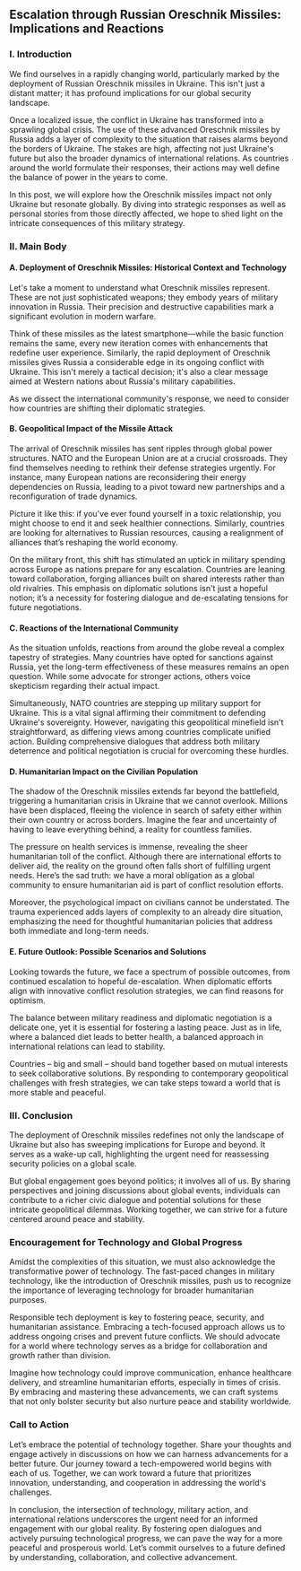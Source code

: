 ## Escalation through Russian Oreschnik Missiles: Implications and Reactions

### **I. Introduction**

We find ourselves in a rapidly changing world, particularly marked by the deployment of Russian Oreschnik missiles in Ukraine. This isn't just a distant matter; it has profound implications for our global security landscape. 

Once a localized issue, the conflict in Ukraine has transformed into a sprawling global crisis. The use of these advanced Oreschnik missiles by Russia adds a layer of complexity to the situation that raises alarms beyond the borders of Ukraine. The stakes are high, affecting not just Ukraine's future but also the broader dynamics of international relations. As countries around the world formulate their responses, their actions may well define the balance of power in the years to come.

In this post, we will explore how the Oreschnik missiles impact not only Ukraine but resonate globally. By diving into strategic responses as well as personal stories from those directly affected, we hope to shed light on the intricate consequences of this military strategy.

### **II. Main Body**

#### **A. Deployment of Oreschnik Missiles: Historical Context and Technology**

Let's take a moment to understand what Oreschnik missiles represent. These are not just sophisticated weapons; they embody years of military innovation in Russia. Their precision and destructive capabilities mark a significant evolution in modern warfare.

Think of these missiles as the latest smartphone—while the basic function remains the same, every new iteration comes with enhancements that redefine user experience. Similarly, the rapid deployment of Oreschnik missiles gives Russia a considerable edge in its ongoing conflict with Ukraine. This isn't merely a tactical decision; it's also a clear message aimed at Western nations about Russia's military capabilities.

As we dissect the international community's response, we need to consider how countries are shifting their diplomatic strategies. 

#### **B. Geopolitical Impact of the Missile Attack**

The arrival of Oreschnik missiles has sent ripples through global power structures. NATO and the European Union are at a crucial crossroads. They find themselves needing to rethink their defense strategies urgently. For instance, many European nations are reconsidering their energy dependencies on Russia, leading to a pivot toward new partnerships and a reconfiguration of trade dynamics. 

Picture it like this: if you've ever found yourself in a toxic relationship, you might choose to end it and seek healthier connections. Similarly, countries are looking for alternatives to Russian resources, causing a realignment of alliances that’s reshaping the world economy.

On the military front, this shift has stimulated an uptick in military spending across Europe as nations prepare for any escalation. Countries are leaning toward collaboration, forging alliances built on shared interests rather than old rivalries. This emphasis on diplomatic solutions isn't just a hopeful notion; it’s a necessity for fostering dialogue and de-escalating tensions for future negotiations.

#### **C. Reactions of the International Community**

As the situation unfolds, reactions from around the globe reveal a complex tapestry of strategies. Many countries have opted for sanctions against Russia, yet the long-term effectiveness of these measures remains an open question. While some advocate for stronger actions, others voice skepticism regarding their actual impact.

Simultaneously, NATO countries are stepping up military support for Ukraine. This is a vital signal affirming their commitment to defending Ukraine's sovereignty. However, navigating this geopolitical minefield isn't straightforward, as differing views among countries complicate unified action. Building comprehensive dialogues that address both military deterrence and political negotiation is crucial for overcoming these hurdles.

#### **D. Humanitarian Impact on the Civilian Population**

The shadow of the Oreschnik missiles extends far beyond the battlefield, triggering a humanitarian crisis in Ukraine that we cannot overlook. Millions have been displaced, fleeing the violence in search of safety either within their own country or across borders. Imagine the fear and uncertainty of having to leave everything behind, a reality for countless families.

The pressure on health services is immense, revealing the sheer humanitarian toll of the conflict. Although there are international efforts to deliver aid, the reality on the ground often falls short of fulfilling urgent needs. Here’s the sad truth: we have a moral obligation as a global community to ensure humanitarian aid is part of conflict resolution efforts.

Moreover, the psychological impact on civilians cannot be understated. The trauma experienced adds layers of complexity to an already dire situation, emphasizing the need for thoughtful humanitarian policies that address both immediate and long-term needs. 

#### **E. Future Outlook: Possible Scenarios and Solutions**

Looking towards the future, we face a spectrum of possible outcomes, from continued escalation to hopeful de-escalation. When diplomatic efforts align with innovative conflict resolution strategies, we can find reasons for optimism.

The balance between military readiness and diplomatic negotiation is a delicate one, yet it is essential for fostering a lasting peace. Just as in life, where a balanced diet leads to better health, a balanced approach in international relations can lead to stability.

Countries – big and small – should band together based on mutual interests to seek collaborative solutions. By responding to contemporary geopolitical challenges with fresh strategies, we can take steps toward a world that is more stable and peaceful.

### **III. Conclusion**

The deployment of Oreschnik missiles redefines not only the landscape of Ukraine but also has sweeping implications for Europe and beyond. It serves as a wake-up call, highlighting the urgent need for reassessing security policies on a global scale.

But global engagement goes beyond politics; it involves all of us. By sharing perspectives and joining discussions about global events, individuals can contribute to a richer civic dialogue and potential solutions for these intricate geopolitical dilemmas. Working together, we can strive for a future centered around peace and stability.

### **Encouragement for Technology and Global Progress**

Amidst the complexities of this situation, we must also acknowledge the transformative power of technology. The fast-paced changes in military technology, like the introduction of Oreschnik missiles, push us to recognize the importance of leveraging technology for broader humanitarian purposes.

Responsible tech deployment is key to fostering peace, security, and humanitarian assistance. Embracing a tech-focused approach allows us to address ongoing crises and prevent future conflicts. We should advocate for a world where technology serves as a bridge for collaboration and growth rather than division.

Imagine how technology could improve communication, enhance healthcare delivery, and streamline humanitarian efforts, especially in times of crisis. By embracing and mastering these advancements, we can craft systems that not only bolster security but also nurture peace and stability worldwide.

### **Call to Action**

Let’s embrace the potential of technology together. Share your thoughts and engage actively in discussions on how we can harness advancements for a better future. Our journey toward a tech-empowered world begins with each of us. Together, we can work toward a future that prioritizes innovation, understanding, and cooperation in addressing the world's challenges.

In conclusion, the intersection of technology, military action, and international relations underscores the urgent need for an informed engagement with our global reality. By fostering open dialogues and actively pursuing technological progress, we can pave the way for a more peaceful and prosperous world. Let’s commit ourselves to a future defined by understanding, collaboration, and collective advancement.